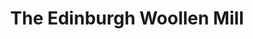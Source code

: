 ---
title: "The Edinburgh Woollen Mill"
url: /welshpool/the-edinburgh-woollen-mill/
shop: Kleidung
---